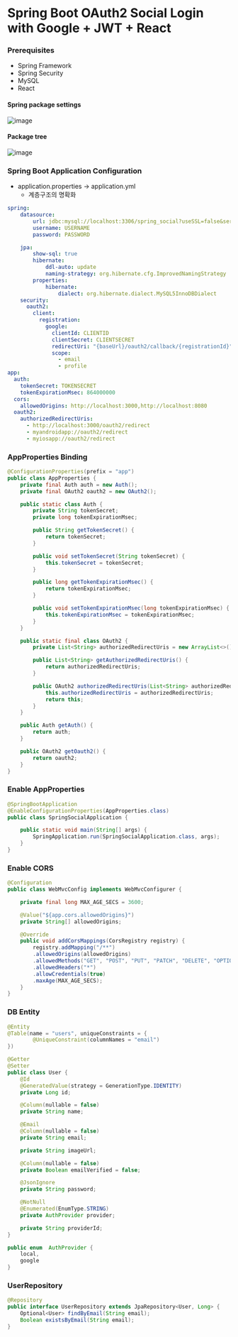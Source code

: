 # Spring Boot OAuth2 Social Login with Google + JWT + React



### Prerequisites

- Spring Framework
- Spring Security
- MySQL
- React




#### Spring package settings

![image](https://user-images.githubusercontent.com/47052106/159847190-25a2a5aa-92f0-4203-bb97-3341b1890e30.png)



#### Package tree

![image](https://user-images.githubusercontent.com/47052106/159848540-bba58263-7950-4f24-bd19-045ba2007cda.png)

### Spring Boot Application Configuration

- application.properties -> application.yml
  - 계층구조의 명확화

```yml
spring:
    datasource:
        url: jdbc:mysql://localhost:3306/spring_social?useSSL=false&serverTimezone=UTC&useLegacyDatetimeCode=false
        username: USERNAME
        password: PASSWORD

    jpa:
        show-sql: true
        hibernate:
            ddl-auto: update
            naming-strategy: org.hibernate.cfg.ImprovedNamingStrategy
        properties:
            hibernate:
                dialect: org.hibernate.dialect.MySQL5InnoDBDialect
    security:
      oauth2:
        client:
          registration:
            google:
              clientId: CLIENTID
              clientSecret: CLIENTSECRET
              redirectUri: "{baseUrl}/oauth2/callback/{registrationId}"
              scope:
                - email
                - profile
app:
  auth:
    tokenSecret: TOKENSECRET
    tokenExpirationMsec: 864000000
  cors:
    allowedOrigins: http://localhost:3000,http://localhost:8080
  oauth2:
    authorizedRedirectUris:
      - http://localhost:3000/oauth2/redirect
      - myandroidapp://oauth2/redirect
      - myiosapp://oauth2/redirect    
```


### AppProperties Binding

```java
@ConfigurationProperties(prefix = "app")
public class AppProperties {
    private final Auth auth = new Auth();
    private final OAuth2 oauth2 = new OAuth2();

    public static class Auth {
        private String tokenSecret;
        private long tokenExpirationMsec;

        public String getTokenSecret() {
            return tokenSecret;
        }

        public void setTokenSecret(String tokenSecret) {
            this.tokenSecret = tokenSecret;
        }

        public long getTokenExpirationMsec() {
            return tokenExpirationMsec;
        }

        public void setTokenExpirationMsec(long tokenExpirationMsec) {
            this.tokenExpirationMsec = tokenExpirationMsec;
        }
    }

    public static final class OAuth2 {
        private List<String> authorizedRedirectUris = new ArrayList<>();

        public List<String> getAuthorizedRedirectUris() {
            return authorizedRedirectUris;
        }

        public OAuth2 authorizedRedirectUris(List<String> authorizedRedirectUris) {
            this.authorizedRedirectUris = authorizedRedirectUris;
            return this;
        }
    }

    public Auth getAuth() {
        return auth;
    }

    public OAuth2 getOauth2() {
        return oauth2;
    }
}
```



### Enable AppProperties

```java
@SpringBootApplication
@EnableConfigurationProperties(AppProperties.class)
public class SpringSocialApplication {

	public static void main(String[] args) {
		SpringApplication.run(SpringSocialApplication.class, args);
	}
}
```



### Enable CORS

```java
@Configuration
public class WebMvcConfig implements WebMvcConfigurer {

    private final long MAX_AGE_SECS = 3600;

    @Value("${app.cors.allowedOrigins}")
    private String[] allowedOrigins;

    @Override
    public void addCorsMappings(CorsRegistry registry) {
        registry.addMapping("/**")
        .allowedOrigins(allowedOrigins)
        .allowedMethods("GET", "POST", "PUT", "PATCH", "DELETE", "OPTIONS")
        .allowedHeaders("*")
        .allowCredentials(true)
        .maxAge(MAX_AGE_SECS);
    }
}
```



### DB Entity

```java
@Entity
@Table(name = "users", uniqueConstraints = {
        @UniqueConstraint(columnNames = "email")
})

@Getter
@Setter
public class User {
    @Id
    @GeneratedValue(strategy = GenerationType.IDENTITY)
    private Long id;

    @Column(nullable = false)
    private String name;

    @Email
    @Column(nullable = false)
    private String email;

    private String imageUrl;

    @Column(nullable = false)
    private Boolean emailVerified = false;

    @JsonIgnore
    private String password;

    @NotNull
    @Enumerated(EnumType.STRING)
    private AuthProvider provider;

    private String providerId;
}
```

```java
public enum  AuthProvider {
    local,
    google
}
```



### UserRepository

```java
@Repository
public interface UserRepository extends JpaRepository<User, Long> {
    Optional<User> findByEmail(String email);
    Boolean existsByEmail(String email);
}
```

